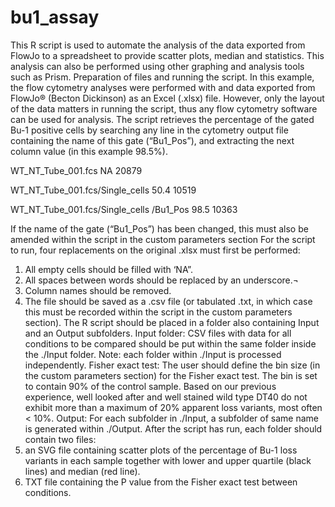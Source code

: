 # bu1_assay

This R script is used to automate the analysis of the data exported from FlowJo to a spreadsheet to provide scatter plots, median and statistics. This analysis can also be performed using other graphing and analysis tools such as Prism. 
Preparation of files and running the script. 
In this example, the flow cytometry analyses were performed with and data exported from FlowJo® (Becton Dickinson) as an Excel (.xlsx) file. However, only the layout of the data matters in running the script, thus any flow cytometry software can be used for analysis. 
The script retrieves the percentage of the gated Bu-1 positive cells by searching any line in the cytometry output file containing the name of this gate (“Bu1_Pos”), and extracting the next column value (in this example 98.5%). 

WT_NT_Tube_001.fcs	NA	20879

WT_NT_Tube_001.fcs/Single_cells	50.4	10519

WT_NT_Tube_001.fcs/Single_cells /Bu1_Pos	98.5	10363

If the name of the gate (“Bu1_Pos”) has been changed, this must also be amended within the script in the custom parameters section 
For the script to run, four replacements on the original .xlsx must first be performed: 
1. All empty cells should be filled with ‘NA”.
2. All spaces between words should be replaced by an underscore.¬
3. Column names should be removed. 
4. The file should be saved as a .csv file (or tabulated .txt, in which case this must be recorded within the script in the custom parameters section). 
The R script should be placed in a folder also containing Input and an Output subfolders. 
Input folder: CSV files with data for all conditions to be compared should be put within the same folder inside the ./Input folder. Note: each folder within ./Input is processed independently. 
Fisher exact test: The user should define the bin size (in the custom parameters section) for the Fisher exact test. The bin is set to contain 90% of the control sample. Based on our previous experience, well looked after and well stained wild type DT40 do not exhibit more than a maximum of 20% apparent loss variants, most often < 10%. 
Output: For each subfolder in ./Input, a subfolder of same name is generated within ./Output. After the script has run, each folder should contain two files: 
1. an SVG file containing scatter plots of the percentage of Bu-1 loss variants in each sample together with lower and upper quartile (black lines) and median (red line). 
2. TXT file containing the P value from the Fisher exact test between conditions. 


